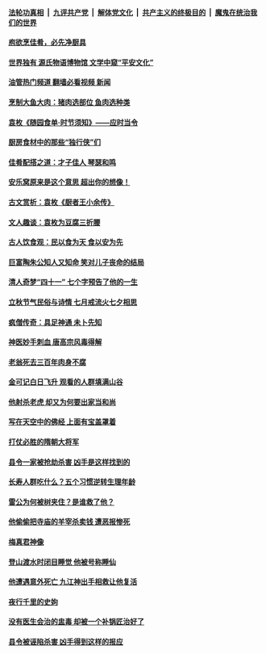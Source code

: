 ####  [法轮功真相](../../../../basic/blob/master/README.md?t=08230601) &nbsp;|&nbsp; [九评共产党](../../../../9ping.md/blob/master/README.md?t=08230601) &nbsp;|&nbsp; [解体党文化](../../../../jtdwh.md/blob/master/README.md?t=08230601)  &nbsp;|&nbsp; [共产主义的终极目的](../../../../gczydzjmd.md/blob/master/README.md?t=08230601) &nbsp;|&nbsp; [魔鬼在统治我们的世界](../../../../mgztzwmdsj.md/blob/master/README.md?t=08230601) 

#### [庖欲烹佳肴，必先净厨具](../pages/prog647/a103507958.md?t=08230601) 

#### [世界独有 源氏物语博物馆 文学中窥“平安文化”](../pages/prog647/a103507400.md?t=08230601) 

#### [油管热门频道 翻墙必看视频 新闻](http://45.76.130.85:81/youtube.html?08230601)

#### [烹制大鱼大肉：猪肉选部位 鱼肉选种类](../pages/prog647/a103506750.md?t=08230601) 

#### [袁枚《随园食单·时节须知》——应时当令](../pages/prog647/a103506056.md?t=08230601) 

#### [厨房食材中的那些“独行侠”们](../pages/prog647/a103504983.md?t=08230601) 

#### [佳肴配搭之道：才子佳人 琴瑟和鸣](../pages/prog647/a103503848.md?t=08230601) 

#### [安乐窝原来是这个意思 超出你的想像！](../pages/prog647/a103502954.md?t=08230601) 

#### [古文赏析：袁枚《厨者王小余传》](../pages/prog647/a103502405.md?t=08230601) 

#### [文人趣谈：袁枚为豆腐三折腰](../pages/prog647/a103501302.md?t=08230601) 

#### [古人饮食观：民以食为天 食以安为先](../pages/prog647/a103500289.md?t=08230601) 

#### [巨富陶朱公知人又知命 笑对儿子丧命的结局](../pages/prog647/a103499045.md?t=08230601) 

#### [清人奇梦“四十一” 七个字预告了他的一生](../pages/prog647/a103497329.md?t=08230601) 

#### [立秋节气民俗与诗情 七月戒流火七夕相思](../pages/prog647/a103496875.md?t=08230601) 

#### [疯僧传奇：具足神通 未卜先知](../pages/prog647/a103496740.md?t=08230601) 

#### [神医妙手刺血 唐高宗风毒得解](../pages/prog647/a103494080.md?t=08230601) 

#### [老翁死去三百年肉身不腐](../pages/prog647/a103492685.md?t=08230601) 

#### [金可记白日飞升 观看的人群填满山谷](../pages/prog647/a103492648.md?t=08230601) 

#### [他射杀老虎 却又为何要出家当和尚](../pages/prog647/a103491770.md?t=08230601) 

#### [写在天空中的佛经 上面有宝盖罩着](../pages/prog647/a103491773.md?t=08230601) 

#### [打仗必胜的隋朝大将军](../pages/prog647/a103490160.md?t=08230601) 

#### [县令一家被抢劫杀害 凶手是这样找到的](../pages/prog647/a103490064.md?t=08230601) 

#### [长寿人群吃什么？五个习惯逆转生理年龄](../pages/prog647/a103489213.md?t=08230601) 

#### [雷公为何被树夹住？是谁救了他？](../pages/prog647/a103489140.md?t=08230601) 

#### [他偷偷把寺庙的羊宰杀卖钱 遭恶报惨死](../pages/prog647/a103489200.md?t=08230601) 

#### [梅真君神像](../pages/prog647/a103488501.md?t=08230601) 

#### [登山渡水时闭目睡觉 他被号称睡仙](../pages/prog647/a103488601.md?t=08230601) 

#### [他遭遇意外死亡 九江神出手相救让他复活](../pages/prog647/a103487780.md?t=08230601) 

#### [夜行千里的史姁](../pages/prog647/a103487777.md?t=08230601) 

#### [没有医生会治的盅毒 却被一个补锅匠治好了](../pages/prog647/a103486807.md?t=08230601) 

#### [县令被诬陷杀害 凶手得到这样的报应](../pages/prog647/a103486783.md?t=08230601) 

<img src='http://gfw-breaker.win/goodnews/indexes/prog647.md' width='0px' height='0px'/>
